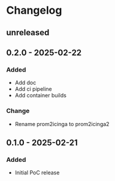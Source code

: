 Changelog
=========

## unreleased

## 0.2.0 - 2025-02-22

### Added

- Add doc
- Add ci pipeline
- Add container builds

### Change

- Rename prom2icinga to prom2icinga2

## 0.1.0 - 2025-02-21

### Added

- Initial PoC release
